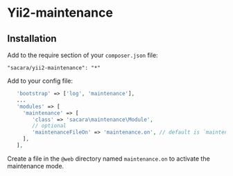 Yii2-maintenance
================

Installation
------------

Add to the require section of your `composer.json` file:
```
"sacara/yii2-maintenance": "*"
```

Add to your config file:
```php
   'bootstrap' => ['log', 'maintenance'],
   ...
   'modules' => [
     'maintenance' => [
        'class' => 'sacara\maintenance\Module',
        // optional
        'maintenanceFileOn' => 'maintenance.on', // default is `maintenance.on`
     ],
   ],
```

Create a file in the `@web` directory named `maintenance.on` to activate the maintenance mode.